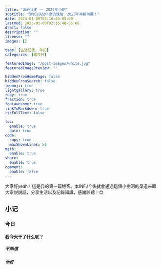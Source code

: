 ```yaml
---
title: "如是我聞 —— 2022年小結"
subtitle: "對於2022年度的總結，2023年再接再厲！"
date: 2023-01-09T02:16:40-05:00
lastmod: 2023-01-09T02:16:40-05:00
draft: false
description: ""
license: ""
images: []

tags: [生活記錄, 年記]
categories: [踏莎行]

featuredImage: "/post-images/white.jpg"
featuredImagePreview: ""

hiddenFromHomePage: false
hiddenFromSearch: false
twemoji: true
lightgallery: true
ruby: true
fraction: true
fontawesome: true
linkToMarkdown: true
rssFullText: false

toc:
  enable: true
  auto: true
code:
  copy: true
  maxShownLines: 50
math:
  enable: true
share:
  enable: true
comment:
  enable: false
---
```


大家好yeah！這是我的第一篇博客。本INFJ今後就會通過這個小樹洞的渠道來跟大家説説話，分享生活以及記錄知識，感謝聆聽！😊

## 小记

### 今日

#### 我今天干了什么呢？

##### 不知道

##### 你好

